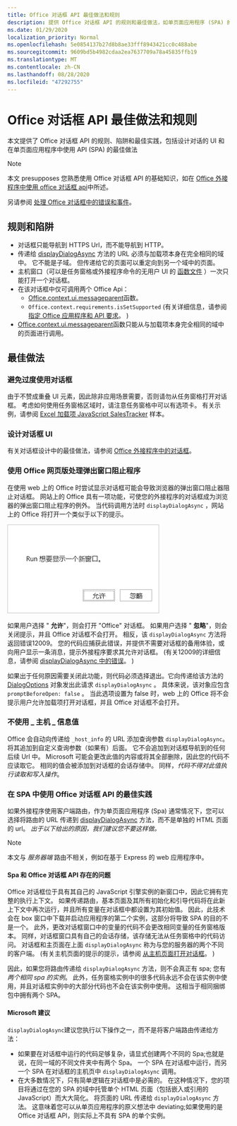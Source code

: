 ```yaml
---
title: Office 对话框 API 最佳做法和规则
description: 提供 Office 对话框 API 的规则和最佳做法，如单页面应用程序 (SPA) 的最佳实践
ms.date: 01/29/2020
localization_priority: Normal
ms.openlocfilehash: 5e0854137b27d8b8ae33fff8943421cc0c488abe
ms.sourcegitcommit: 9609bd5b4982cdaa2ea7637709a78a45835ffb19
ms.translationtype: MT
ms.contentlocale: zh-CN
ms.lasthandoff: 08/28/2020
ms.locfileid: "47292755"
---
```

# <a name="best-practices-and-rules-for-the-office-dialog-api"></a>Office 对话框 API 最佳做法和规则

本文提供了 Office 对话框 API 的规则、陷阱和最佳实践，包括设计对话的 UI 和在单页面应用程序中使用 API (SPA) 的最佳做法

> [!NOTE]
> 本文 presupposes 您熟悉使用 Office 对话框 API 的基础知识，如在 [Office 外接程序中使用 office 对话框 api](dialog-api-in-office-add-ins.md)中所述。
> 
> 另请参阅 [处理 Office 对话框中的错误和事件](dialog-handle-errors-events.md)。

## <a name="rules-and-gotchas"></a>规则和陷阱

- 对话框只能导航到 HTTPS Url，而不能导航到 HTTP。
- 传递给 [displayDialogAsync](/javascript/api/office/office.ui) 方法的 URL 必须与加载项本身在完全相同的域中。 它不能是子域。 但传递给它的页面可以重定向到另一个域中的页面。
- 主机窗口（可以是任务窗格或外接程序命令的无用户 UI 的 [函数文件](../reference/manifest/functionfile.md) ）一次只能打开一个对话框。
- 在该对话框中仅可调用两个 Office Api：
  - [Office.context.ui.messageparent](/javascript/api/office/office.ui#messageparent-message-)函数。
  - `Office.context.requirements.isSetSupported` (有关详细信息，请参阅 [指定 Office 应用程序和 API 要求](specify-office-hosts-and-api-requirements.md)。 ) 
- [Office.context.ui.messageparent](/javascript/api/office/office.ui#messageparent-message-)函数只能从与加载项本身完全相同的域中的页面进行调用。

## <a name="best-practices"></a>最佳做法

### <a name="avoid-overusing-dialog-boxes"></a>避免过度使用对话框

由于不赞成重叠 UI 元素，因此除非应用场景需要，否则请勿从任务窗格打开对话框。 考虑如何使用任务窗格区域时，请注意任务窗格中可以有选项卡。 有关示例，请参阅 [Excel 加载项 JavaScript SalesTracker](https://github.com/OfficeDev/Excel-Add-in-JavaScript-SalesTracker) 样本。

### <a name="designing-a-dialog-box-ui"></a>设计对话框 UI

有关对话框设计中的最佳做法，请参阅 [Office 外接程序中的对话框](../design/dialog-boxes.md)。

### <a name="handling-pop-up-blockers-with-office-on-the-web"></a>使用 Office 网页版处理弹出窗口阻止程序

在使用 web 上的 Office 时尝试显示对话框可能会导致浏览器的弹出窗口阻止器阻止对话框。 网站上的 Office 具有一项功能，可使您的外接程序的对话框成为浏览器的弹出窗口阻止程序的例外。 当代码调用方法时 `displayDialogAsync` ，网站上的 Office 将打开一个类似于以下的提示。

![外接程序可以生成的提示，以避免在浏览器中弹出窗口阻止程序。](../images/dialog-prompt-before-open.png)

如果用户选择 " **允许**"，则会打开 "Office" 对话框。 如果用户选择 " **忽略**"，则会关闭提示，并且 Office 对话框不会打开。 相反，该 `displayDialogAsync` 方法将返回错误12009。 您的代码应捕获此错误，并提供不需要对话框的备用体验，或向用户显示一条消息，提示外接程序要求其允许对话框。  (有关12009的详细信息，请参阅 [displayDialogAsync 中的错误](dialog-handle-errors-events.md#errors-from-displaydialogasync)。 ) 

如果出于任何原因需要关闭此功能，则代码必须选择退出。它向传递给该方法的 [DialogOptions](/javascript/api/office/office.dialogoptions) 对象发出此请求 `displayDialogAsync` 。 具体来说，该对象应包含 `promptBeforeOpen: false` 。 当此选项设置为 false 时，web 上的 Office 将不会提示用户允许加载项打开对话框，并且 Office 对话框不会打开。

### <a name="do-not-use-the-_host_info-value"></a>不使用 \_ 主机 \_ 信息值

Office 会自动向传递给 `_host_info` 的 URL 添加查询参数 `displayDialogAsync`。 将其追加到自定义查询参数（如果有）后面。 它不会追加到对话框导航到的任何后续 Url 中。 Microsoft 可能会更改此值的内容或将其全部删除，因此您的代码不应读取它。 相同的值会被添加到对话框的会话存储中。 同样，*代码不得对此值执行读取和写入操作*。

### <a name="best-practices-for-using-the-office-dialog-api-in-an-spa"></a>在 SPA 中使用 Office 对话框 API 的最佳实践

如果外接程序使用客户端路由，作为单页面应用程序 (Spa) 通常情况下，您可以选择将路由的 URL 传递到 [displayDialogAsync](/javascript/api/office/office.ui) 方法，而不是单独的 HTML 页面的 url。 *出于以下给出的原因，我们建议您不要这样做。*

> [!NOTE]
> 本文与 *服务器端* 路由不相关，例如在基于 Express 的 web 应用程序中。

#### <a name="problems-with-spas-and-the-office-dialog-api"></a>Spa 和 Office 对话框 API 存在的问题

Office 对话框位于具有其自己的 JavaScript 引擎实例的新窗口中，因此它拥有完整的执行上下文。 如果传递路由，基本页面及其所有初始化和引导代码将在此新上下文中再次运行，并且所有变量在对话框中都设置为其初始值。 因此，此技术会在 box 窗口中下载并启动应用程序的第二个实例，这部分将导致 SPA 的目的不是一个。 此外，更改对话框窗口中的变量的代码不会更改相同变量的任务窗格版本。 同样，对话框窗口具有自己的会话存储，该存储无法从任务窗格中的代码访问。 对话框和主页面在上面 `displayDialogAsync` 称为与您的服务器的两个不同的客户端。  (有关主机页面的提示的提示，请参阅 [从主机页面打开对话框](dialog-api-in-office-add-ins.md#open-a-dialog-box-from-a-host-page)。 ) 

因此，如果您将路由传递给 `displayDialogAsync` 方法，则不会真正有 spa; 您有 *两个相同 spa 的实例*。 此外，任务窗格实例中的很多代码永远不会在该实例中使用，并且对话框实例中的大部分代码也不会在该实例中使用。 这相当于相同捆绑包中拥有两个 SPA。

#### <a name="microsoft-recommendations"></a>Microsoft 建议

`displayDialogAsync`建议您执行以下操作之一，而不是将客户端路由传递给方法：

* 如果要在对话框中运行的代码足够复杂，请显式创建两个不同的 Spa;也就是说，在同一域的不同文件夹中有两个 Spa。 一个 SPA 在对话框中运行，而另一个 SPA 在对话框的主机页中 `displayDialogAsync` 调用。 
* 在大多数情况下，只有简单逻辑在对话框中是必需的。 在这种情况下，您的项目将通过在您的 SPA 的域中托管单个 HTML 页面（包括嵌入或引用的 JavaScript）而大大简化。 将页面的 URL 传递给 `displayDialogAsync` 方法。 这意味着您可以从单页应用程序的原义想法中 deviating;如果使用的是 Office 对话框 API，则实际上不具有 SPA 的单个实例。
